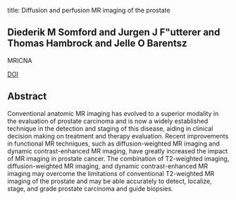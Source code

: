 title: Diffusion and perfusion MR imaging of the prostate

## Diederik M Somford and Jurgen J F"utterer and Thomas Hambrock and Jelle O Barentsz
MRICNA

<a href="https://doi.org/10.1016/j.mric.2008.07.002">DOI</a>

## Abstract
Conventional anatomic MR imaging has evolved to a superior modality in the evaluation of prostate carcinoma and is now a widely established technique in the detection and staging of this disease, aiding in clinical decision making on treatment and therapy evaluation. Recent improvements in functional MR techniques, such as diffusion-weighted MR imaging and dynamic contrast-enhanced MR imaging, have greatly increased the impact of MR imaging in prostate cancer. The combination of T2-weighted imaging, diffusion-weighted MR imaging, and dynamic contrast-enhanced MR imaging may overcome the limitations of conventional T2-weighted MR imaging of the prostate and may be able accurately to detect, localize, stage, and grade prostate carcinoma and guide biopsies.

